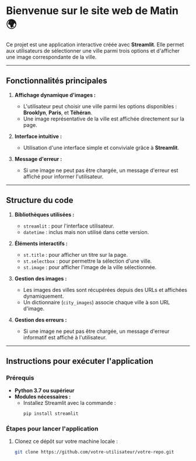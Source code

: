 # Bienvenue sur le site web de Matin 🌍

Ce projet est une application interactive créée avec **Streamlit**. Elle permet aux utilisateurs de sélectionner une ville parmi trois options et d'afficher une image correspondante de la ville.

---

## Fonctionnalités principales

1. **Affichage dynamique d'images :**
   - L'utilisateur peut choisir une ville parmi les options disponibles : **Brooklyn**, **Paris**, et **Téhéran**.
   - Une image représentative de la ville est affichée directement sur la page.

2. **Interface intuitive :**
   - Utilisation d'une interface simple et conviviale grâce à **Streamlit**.

3. **Message d'erreur :**
   - Si une image ne peut pas être chargée, un message d'erreur est affiché pour informer l'utilisateur.

---

## Structure du code

1. **Bibliothèques utilisées :**
   - `streamlit` : pour l'interface utilisateur.
   - `datetime` : inclus mais non utilisé dans cette version.

2. **Éléments interactifs :**
   - `st.title` : pour afficher un titre sur la page.
   - `st.selectbox` : pour permettre la sélection d'une ville.
   - `st.image` : pour afficher l'image de la ville sélectionnée.

3. **Gestion des images :**
   - Les images des villes sont récupérées depuis des URLs et affichées dynamiquement.
   - Un dictionnaire (`city_images`) associe chaque ville à son URL d'image.

4. **Gestion des erreurs :**
   - Si une image ne peut pas être chargée, un message d'erreur informatif est affiché à l'utilisateur.

---

## Instructions pour exécuter l'application

### Prérequis
- **Python 3.7 ou supérieur**
- **Modules nécessaires :**
  - Installez Streamlit avec la commande :
    ```bash
    pip install streamlit
    ```

### Étapes pour lancer l'application
1. Clonez ce dépôt sur votre machine locale :
   ```bash
   git clone https://github.com/votre-utilisateur/votre-repo.git
